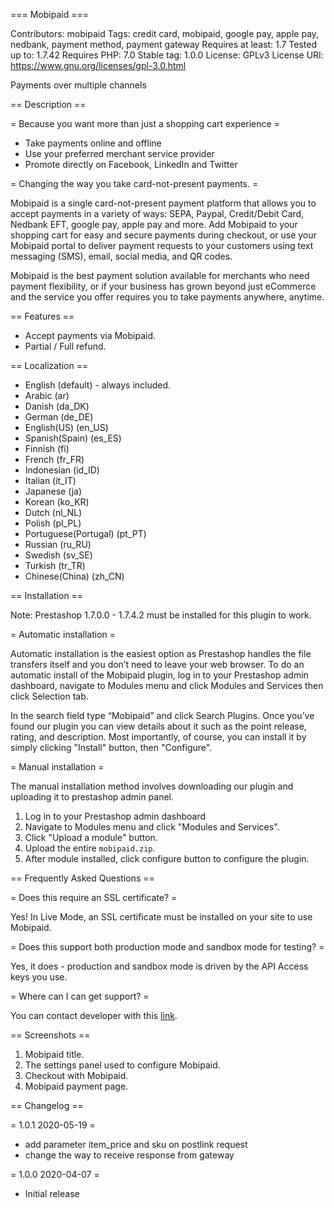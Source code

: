=== Mobipaid ===

Contributors: mobipaid
Tags: credit card, mobipaid, google pay, apple pay, nedbank, payment method, payment gateway
Requires at least: 1.7
Tested up to: 1.7.42
Requires PHP: 7.0
Stable tag: 1.0.0
License: GPLv3
License URI: https://www.gnu.org/licenses/gpl-3.0.html

Payments over multiple channels

== Description ==

= Because you want more than just a shopping cart experience =

* Take payments online and offline
* Use your preferred merchant service provider
* Promote directly on Facebook, LinkedIn and Twitter

= Changing the way you take card-not-present payments. =

Mobipaid is a single card-not-present payment platform that allows you to accept payments in a variety of ways: SEPA, Paypal, Credit/Debit Card, Nedbank EFT, google pay, apple pay and more. Add Mobipaid to your shopping cart for easy and secure payments during checkout, or use your Mobipaid portal to deliver payment requests to your customers using text messaging (SMS), email, social media, and QR codes.

Mobipaid is the best payment solution available for merchants who need payment flexibility, or if your business has grown beyond just eCommerce and the service you offer requires you to take payments anywhere, anytime.
 
== Features ==

* Accept payments via Mobipaid.
* Partial / Full refund.
 
== Localization ==

* English (default) - always included.
* Arabic (ar)
* Danish (da_DK)
* German (de_DE)
* English(US) (en_US)
* Spanish(Spain) (es_ES)
* Finnish (fi)
* French (fr_FR)
* Indonesian (id_ID)
* Italian (it_IT)
* Japanese (ja)
* Korean (ko_KR)
* Dutch (nl_NL)
* Polish (pl_PL)
* Portuguese(Portugal) (pt_PT)
* Russian (ru_RU)
* Swedish (sv_SE)
* Turkish (tr_TR)
* Chinese(China) (zh_CN)

== Installation ==

Note: Prestashop 1.7.0.0 - 1.7.4.2 must be installed for this plugin to work.

= Automatic installation =

Automatic installation is the easiest option as Prestashop handles the file transfers itself and you don’t need to leave your web browser. To do an automatic install of the Mobipaid plugin, log in to your Prestashop admin dashboard, navigate to Modules menu and click Modules and Services then click Selection tab.

In the search field type “Mobipaid” and click Search Plugins. Once you’ve found our plugin you can view details about it such as the point release, rating, and description. Most importantly, of course, you can install it by simply clicking "Install" button, then "Configure".

= Manual installation =

The manual installation method involves downloading our plugin and uploading it to prestashop admin panel. 


1. Log in to your Prestashop admin dashboard
2. Navigate to Modules menu and click "Modules and Services".
3. Click "Upload a module" button.
4. Upload the entire `mobipaid.zip`.
5. After module installed, click configure button to configure the plugin.

== Frequently Asked Questions ==

= Does this require an SSL certificate? =

Yes! In Live Mode, an SSL certificate must be installed on your site to use Mobipaid.

= Does this support both production mode and sandbox mode for testing? =

Yes, it does - production and sandbox mode is driven by the API Access keys you use.

= Where can I can get support? =

You can contact developer with this [link](https://mobipaid.com/contact/).

== Screenshots ==

1. Mobipaid title.
2. The settings panel used to configure Mobipaid.
3. Checkout with Mobipaid.
4. Mobipaid payment page.

== Changelog ==

= 1.0.1 2020-05-19 =
* add parameter item_price and sku on postlink request
* change the way to receive response from gateway

= 1.0.0 2020-04-07 =
* Initial release
